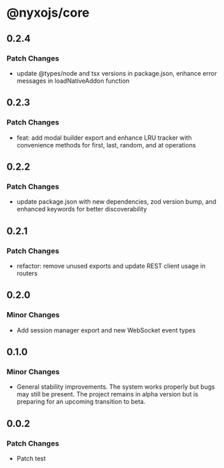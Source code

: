 # @nyxojs/core

## 0.2.4

### Patch Changes

- update @types/node and tsx versions in package.json, enhance error messages in loadNativeAddon function

## 0.2.3

### Patch Changes

- feat: add modal builder export and enhance LRU tracker with convenience methods for first, last, random, and at operations

## 0.2.2

### Patch Changes

- update package.json with new dependencies, zod version bump, and enhanced keywords for better discoverability

## 0.2.1

### Patch Changes

- refactor: remove unused exports and update REST client usage in routers

## 0.2.0

### Minor Changes

- Add session manager export and new WebSocket event types

## 0.1.0

### Minor Changes

- General stability improvements. The system works properly but bugs may still be present. The project remains in alpha version but is preparing for an upcoming transition to beta.

## 0.0.2

### Patch Changes

- Patch test
